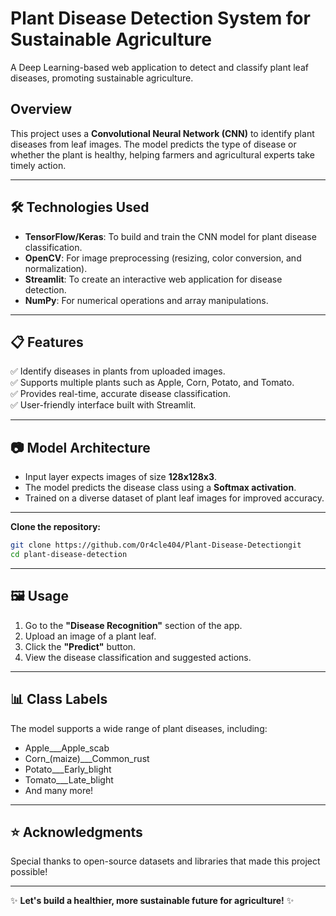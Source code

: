 # Plant Disease Detection System for Sustainable Agriculture

A Deep Learning-based web application to detect and classify plant leaf diseases, promoting sustainable agriculture.

## Overview

This project uses a **Convolutional Neural Network (CNN)** to identify plant diseases from leaf images. The model predicts the type of disease or whether the plant is healthy, helping farmers and agricultural experts take timely action.

---

## 🛠️ Technologies Used

- **TensorFlow/Keras**: To build and train the CNN model for plant disease classification.
- **OpenCV**: For image preprocessing (resizing, color conversion, and normalization).
- **Streamlit**: To create an interactive web application for disease detection.
- **NumPy**: For numerical operations and array manipulations.

---

## 📋 Features

✅ Identify diseases in plants from uploaded images.<br>
✅ Supports multiple plants such as Apple, Corn, Potato, and Tomato.<br>
✅ Provides real-time, accurate disease classification.<br>
✅ User-friendly interface built with Streamlit.

---

## 📷 Model Architecture

- Input layer expects images of size **128x128x3**.
- The model predicts the disease class using a **Softmax activation**.
- Trained on a diverse dataset of plant leaf images for improved accuracy.

---

**Clone the repository:**

```bash
git clone https://github.com/Or4cle404/Plant-Disease-Detectiongit
cd plant-disease-detection
```

---

## 🖼️ Usage

1. Go to the **"Disease Recognition"** section of the app.
2. Upload an image of a plant leaf.
3. Click the **"Predict"** button.
4. View the disease classification and suggested actions.

---

## 📊 Class Labels

The model supports a wide range of plant diseases, including:

- Apple___Apple_scab
- Corn_(maize)___Common_rust
- Potato___Early_blight
- Tomato___Late_blight
- And many more!

---

## ⭐ Acknowledgments

Special thanks to open-source datasets and libraries that made this project possible!

---

✨ **Let's build a healthier, more sustainable future for agriculture!** ✨

